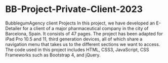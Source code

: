 # BB-Project-Private-Client-2023
BubblegumAgency client Projects
In this project, we have developed an E-Detailer for a client of a major pharmaceutical company in the city of Barcelona, Spain. 
It consists of 47 pages. The project has been adapted for iPad Pro 10.5 and 11, third generation devices, all of which share a navigation menu that takes us to the different sections we want to access. 
The code used in this project includes HTML, CSS3, JavaScript, CSS Frameworks such as Bootstrap 4, and jQuery.
